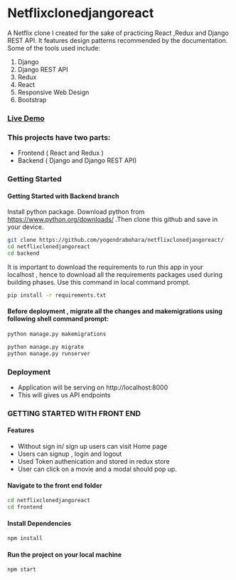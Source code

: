# Netflixclonedjangoreact

A Netflix clone I created for the sake of practicing React ,Redux and Django REST API. It features design patterns recommended by the documentation. Some of the tools used include:

   1. Django
   2. Django REST API
   3. Redux
   4. React
   5. Responsive Web Design
   6. Bootstrap
 ### [Live Demo](https://dashboard.heroku.com/pipelines/c8400218-7f92-42b3-b906-e232b1fe6dbd)
 
 ### This projects have two parts: 
 - Frontend ( React and Redux )
 - Backend ( Django and Django REST API)


### Getting Started
#### Getting Started with Backend branch
Install python package. Download python from https://www.python.org/downloads/
.Then clone this github and save in your device.
```sh
git clone https://github.com/yogendrabohara/netflixclonedjangoreact/
cd netflixclonedjangoreact
cd backend
```

It is important to download the requirements to run this app in your localhost , hence to download all the requirements packages used during building phases. Use this command in local command prompt.

```sh
pip install -r requirements.txt
```

#### Before deployment , migrate all the changes and makemigrations using following shell command prompt:
```sh
python manage.py makemigrations

python manage.py migrate
python manage.py runserver
```

### Deployment
- Application will be serving on http://localhost:8000
- This will gives us API endpoints

### GETTING STARTED WITH FRONT END

#### Features 
- Without sign in/ sign up users can visit Home page
- Users can signup , login and logout
- Used Token authenication and stored in redux store 
- User can click on a movie and a modal should pop up.


#### Navigate to the front end folder

```sh
cd netflixclonedjangoreact
cd frontend
```

#### Install Dependencies
```sh 
npm install
```
#### Run the project on your local machine

```sh 
npm start
```














